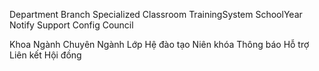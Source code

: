 Department
Branch
Specialized
Classroom
TrainingSystem
SchoolYear
Notify
Support
Config
Council

Khoa
Ngành
Chuyên Ngành
Lớp
Hệ đào tạo
Niên khóa
Thông báo
Hỗ trợ 
Liên kết
Hội đồng